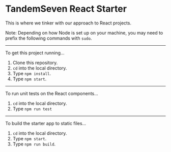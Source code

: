 # TandemSeven React Starter

This is where we tinker with our approach to React projects.

Note: Depending on how Node is set up on your machine, you may need to prefix the following commands with `sudo`.

---

To get this project running…

1. Clone this repository.
2. `cd` into the local directory.
3. Type `npm install`.
4. Type `npm start`.

---

To run unit tests on the React components…

1. `cd` into the local directory.
2. Type `npm run test`

---

To build the starter app to static files…

1. `cd` into the local directory.
2. Type `npm start`.
3. Type `npm run build`.
